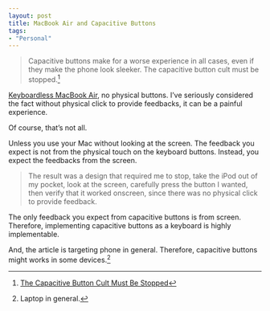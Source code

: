 ```yaml
---
layout: post
title: MacBook Air and Capacitive Buttons
tags:
- "Personal"
---
```

> Capacitive buttons make for a worse experience in all cases, even if they make the phone look sleeker. The capacitive button cult must be stopped.[^1]

[Keyboardless MacBook Air][1], no physical buttons. I’ve seriously considered the fact without physical click to provide feedbacks, it can be a painful experience.

[1]: http://sayzlim.net/keyboardless-macbook-air/ "Keyboardless MacBook Air | Sayz Lim"

Of course, that’s not all.

<!--more-->

Unless you use your Mac without looking at the screen. The feedback you expect is not from the physical touch on the keyboard buttons. Instead, you expect the feedbacks from the screen.

> The result was a design that required me to stop, take the iPod out of my pocket, look at the screen, carefully press the button I wanted, then verify that it worked onscreen, since there was no physical click to provide feedback.

The only feedback you expect from capacitive buttons is from screen. Therefore, implementing capacitive buttons as a keyboard is highly implementable.

And, the article is targeting phone in general. Therefore, capacitive buttons might works in some devices.[^2]

[^1]:  [The Capacitive Button Cult Must Be Stopped](http://designdare.com/the-capacitive-button-cult-must-be-stopped "The Capacitive Button Cult Must Be Stopped")

[^2]:  Laptop in general.
